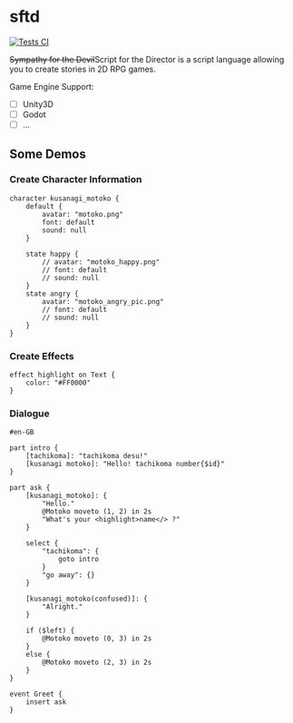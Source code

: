 # sftd
[![Tests CI](https://github.com/NeilKleistGao/sftd/actions/workflows/tests.yml/badge.svg?branch=main)](https://github.com/NeilKleistGao/sftd/actions/workflows/tests.yml)

<del>Sympathy for the Devil</del>Script for the Director is a script language allowing
you to create stories in 2D RPG games.

Game Engine Support:
- [ ] Unity3D
- [ ] Godot
- [ ] ...

## Some Demos
### Create Character Information
```
character kusanagi_motoko {
    default {
        avatar: "motoko.png"
        font: default
        sound: null
    }
    
    state happy {
        // avatar: "motoko_happy.png"
        // font: default
        // sound: null
    }
    state angry {
        avatar: "motoko_angry_pic.png"
        // font: default
        // sound: null
    }
}
```

### Create Effects
```
effect highlight on Text {
    color: "#FF0000"
}
```

### Dialogue
```
#en-GB

part intro {
    [tachikoma]: "tachikoma desu!"
    [kusanagi motoko]: "Hello! tachikoma number{$id}"
}

part ask {
    [kusanagi_motoko]: {
        "Hello."
        @Motoko moveto (1, 2) in 2s
        "What's your <highlight>name</> ?"
    }
    
    select {
        "tachikoma": {
            goto intro
        }
        "go away": {}
    }
    
    [kusanagi_motoko(confused)]: {
        "Alright."
    }
    
    if ($left) {
        @Motoko moveto (0, 3) in 2s
    }
    else {
        @Motoko moveto (2, 3) in 2s
    }
}

event Greet {
    insert ask
}
```